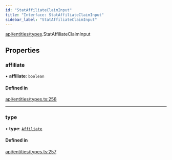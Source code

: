 ```yaml
---
id: "StatAffiliateClaimInput"
title: "Interface: StatAffiliateClaimInput"
sidebar_label: "StatAffiliateClaimInput"
---
```


[api/entities/types](../../../../../modules/API/Entities/Types/Types.md).StatAffiliateClaimInput

## Properties

### affiliate

• **affiliate**: `boolean`

#### Defined in

[api/entities/types.ts:258](https://github.com/PolymeshAssociation/polymesh-sdk/blob/88db4a911/src/api/entities/types.ts#L258)

___

### type

• **type**: [`Affiliate`](../../../../../enums/API/Entities/Types/ClaimType/ClaimType.md#affiliate)

#### Defined in

[api/entities/types.ts:257](https://github.com/PolymeshAssociation/polymesh-sdk/blob/88db4a911/src/api/entities/types.ts#L257)

